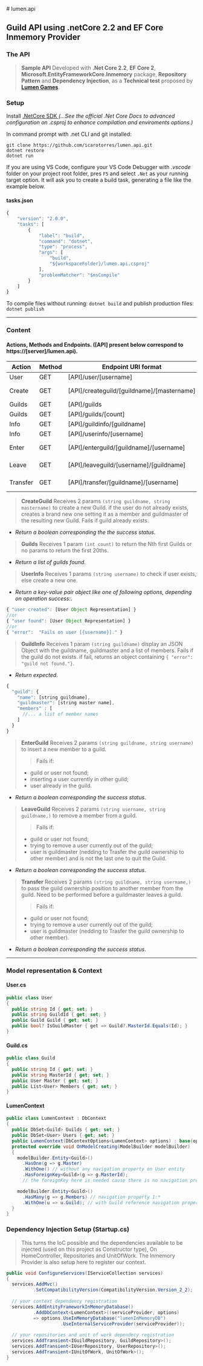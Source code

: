 ﻿﻿# lumen.api
## Guild API using .netCore 2.2 and EF Core Inmemory Provider

### The API
> **Sample API** Developed with **.Net Core 2.2**, **EF Core 2**, **Microsoft.EntityFrameworkCore.Inmemory** package, **Repository Pattern** and **Dependency Injection**, as a **Technical test** proposed by **[Lumen Games](https://lumen.games/ "Lumen Games")**.

### Setup

Install [.NetCore SDK ](https://dotnet.microsoft.com/download "microsoft downloads")
_(...See the official .Net Core Docs to advanced configuration on <projectname>.csproj to enhance compilation and enviroments options.)_

In command prompt with .net CLI and git installed:
```
git clone https://github.com/icarotorres/lumen.api.git
dotnet restore
dotnet run
```
If you are using VS Code, configure your VS Code Debugger with _.vscode_ folder on your project root folder, pres `F5` and select `.Net` as your running target option. It will ask you to create a build task, generating a file like the example below.

#### tasks.json
``` js
{
    "version": "2.0.0",
    "tasks": [
        {
            "label": "build",
            "command": "dotnet",
            "type": "process",
            "args": [
                "build",
                "${workspaceFolder}/lumen.api.csproj"
            ],
            "problemMatcher": "$msCompile"
        }
    ]
}
```

To compile files without running:
`dotnet build`
and publish production files:
`dotnet publish`
___

### Content

#### Actions, Methods and Endpoints. ([API] present below correspond to https://[server]/lumen.api).
| Action | Method | Endpoint URI format | Example |
| -------| -------| --------------------------------| -------------| 
| User | GET | [API]/user/[username] | [API]/user/icaro torres |
| Create | GET | [API]/createguild/[guildname]/[mastername] |[API]/createguild/myguild/icaro torres |
| Guilds | GET | [API]/guilds | |
| Guilds | GET | [API]/guilds/[count] | [API]/guilds/100 |
| Info | GET | [API]/guildinfo/[guildname] | [API]/guildinfo/myguild |
| Info | GET | [API]/userinfo/[username] | [API]/userinfo/myguild |
| Enter | GET | [API]/enterguild/[guildname]/[username] | [API]/enterguild/myguild/john doe |
| Leave | GET | [API]/leaveguild/[username]/[guildname] | [API]/leaveguild/john doe/myguild |
| Transfer | GET | [API]/transfer/[guildname]/[username] | [API]/transfer/myguild/jane doe |

> **CreateGuild**
> Receives 2 params `(string guildname, string mastername)` to create a new Guild.
> if the user do not already exists, creates a brand new one setting it as a member and guildmaster of the resulting new Guild.
> Fails if guild already exists.
+ _Return a boolean corresponding the the success status_.

> **Guilds**
> Receives 1 param `(int count)` to return the Nth first Guilds or no params to return the first 20ths.
+ _Return a list of guilds found_.

> **UserInfo**
> Receives 1 params `(string username)` to check if user exists, else create a new one.
+ _Return a key-value pair object like one of following options, depending on operation success:_.
```js
{ "user created": [User Object Representation] }
//or
{ "user found": [User Object Representation] }
//or
{ "error":  "Fails on user [{username}]." }
```

> **GuildInfo**
> Receives 1 param `(string guildname)` display an JSON Object with the guildname, guildmaster and a list of members.
> Fails if the guild do not exists.
> if fail, returns an object containing `{ "error":  "guild not found."}`.
+ _Return expected_.
``` js
{
  "guild": {
    "name": [string guildname],
    "guildmaster": [string master name],
    "members" : [
      //... a list of member names
    ]
  }
}
```
> **EnterGuild**
> Receives 2 params `(string guildname, string username)` to insert a new member to a guild.
>> Fails if: 
>+ guild or user not found;
>+ inserting a user currently in other guild;
>+ user already in the guild.
+ _Return a boolean corresponding the success status_.

> **LeaveGuild**
> Receives 2 params `(string username, string guildname,)` to remove a member from a guild.
>> Fails if: 
>+ guild or user not found;
>+ trying to remove a user currently out of the guild;
>+ user is guildmaster (nedding to Trasfer the guild ownership to other member) and is not the last one to quit the Guild.
+ _Return a boolean corresponding the success status_.

> **Transfer**
> Receives 2 params `(string guildname, string username,)` to pass the guild ownership position to another member from the guild.
> Need to be performed before a guildmaster leaves a guild.
>> Fails if: 
>+ guild or user not found;
>+ trying to remove a user currently out of the guild;
>+ user is guildmaster (nedding to Trasfer the guild ownership to other member).
+ _Return a boolean corresponding the success status_.

___
### Model representation & Context
#### User.cs
``` c#
public class User
{
  public string Id { get; set; }
  public string GuildId { get; set; }
  public Guild Guild { get; set; }
  public bool? IsGuildMaster { get => Guild?.MasterId.Equals(Id); }
}
```

#### Guild.cs
``` c#
public class Guild
{
  public string Id { get; set; }
  public string MasterId { get; set; }
  public User Master { get; set; }
  public List<User> Members { get; set; }
}
```

#### LumenContext
``` c#
public class LumenContext : DbContext
{
  public DbSet<Guild> Guilds { get; set; }
  public DbSet<User> Users { get; set; }
  public LumenContext(DbContextOptions<LumenContext> options) : base(options) { }
  protected override void OnModelCreating(ModelBuilder modelBuilder)
  {
    modelBuilder.Entity<Guild>()
      .HasOne(g => g.Master)
      .WithOne() // without any navigation property on User entity
      .HasForeignKey<Guild>(g => g.MasterId);
      // the foreignKey here is needed cause there is no navigation property on the other relation size

    modelBuilder.Entity<Guild>()
      .HasMany(g => g.Members) // navigation property 1:*
      .WithOne(u => u.Guild); // with Guild reference navigation property on User entity
  }
}
```

### Dependency Injection Setup (Startup.cs)
> This turns the IoC possible and the dependencies available to be injected (used on this project as Constructor type), On HomeController, Repositories and UnitOfWork.
> The Inmemory Provider is also setup here to register our context.
```c#
public void ConfigureServices(IServiceCollection services)
{
  services.AddMvc()
          .SetCompatibilityVersion(CompatibilityVersion.Version_2_2);
          
  // your context dependency registration
  services.AddEntityFrameworkInMemoryDatabase()
          .AddDbContext<LumenContext>((serviceProvider, options)
          => options.UseInMemoryDatabase("lumenInMemoryDB")
                    .UseInternalServiceProvider(serviceProvider));
  
  // your repositories and unit of work dependecy registration
  services.AddTransient<IGuildRepository, GuildRepository>(); 
  services.AddTransient<IUserRepository, UserRepository>();
  services.AddTransient<IUnitOfWork, UnitOfWork>();                             
}   
```
